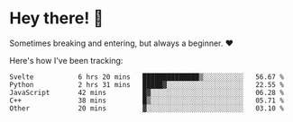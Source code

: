 # Hey there! 👋
Sometimes breaking and entering, but always a beginner. ❤️

Here's how I've been tracking:
<!--START_SECTION:waka-->

```text
Svelte           6 hrs 20 mins   ██████████████▒░░░░░░░░░░   56.67 %
Python           2 hrs 31 mins   █████▓░░░░░░░░░░░░░░░░░░░   22.55 %
JavaScript       42 mins         █▓░░░░░░░░░░░░░░░░░░░░░░░   06.28 %
C++              38 mins         █▒░░░░░░░░░░░░░░░░░░░░░░░   05.71 %
Other            20 mins         ▓░░░░░░░░░░░░░░░░░░░░░░░░   03.10 %
```

<!--END_SECTION:waka-->
